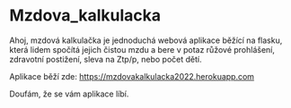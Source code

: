 # Mzdova_kalkulacka

Ahoj, mzdová kalkulačka je jednoduchá webová aplikace běžící na flasku,
která lidem spočítá jejich čistou mzdu a bere v potaz růžové prohlášení, zdravotní postižení, sleva na Ztp/p, nebo počet dětí.

Aplikace běží zde: https://mzdovakalkulacka2022.herokuapp.com

Doufám, že se vám aplikace líbí. 
